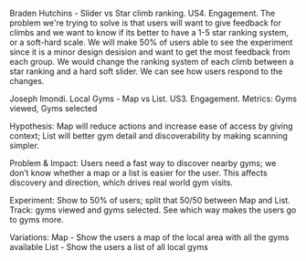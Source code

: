 Braden Hutchins - Slider vs Star climb ranking. US4. Engagement. 
  The problem we're trying to solve is that users will want to give feedback for climbs and we want to know if its better to have a 1-5 star ranking system, or a soft-hard scale.
  We will make 50% of users able to see the experiment since it is a minor design desision and want to get the most feedback from each group.
  We would change the ranking system of each climb between a star ranking and a hard soft slider. We can see how users respond to the changes. 

Joseph Imondi. Local Gyms - Map vs List. US3. Engagement.
Metrics: Gyms viewed, Gyms selected

Hypothesis: Map will reduce actions and increase ease of access by giving context; List will better gym detail and discoverability by making scanning simpler.

Problem & Impact: Users need a fast way to discover nearby gyms; we don’t know whether a map or a list is easier for the user. This affects discovery and direction, which drives real world gym visits.

Experiment: Show to 50% of users; split that 50/50 between Map and List. Track: gyms viewed and gyms selected. See which way makes the users go to gyms more.

Variations: 
    Map -  Show the users a map of the local area with all the gyms available
    List - Show the users a list of all local gyms 
